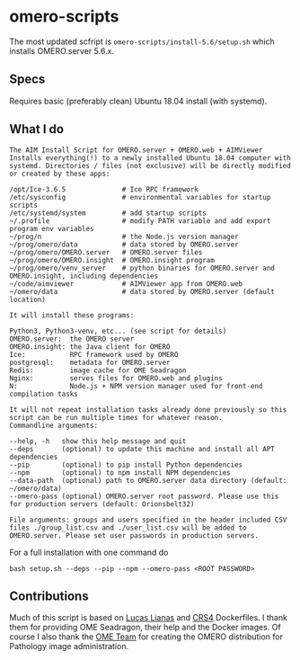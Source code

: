 # omero-scripts

The most updated scfript is `omero-scripts/install-5.6/setup.sh` which installs OMERO.server 5.6.x.

## Specs

Requires basic (preferably clean) Ubuntu 18.04 install (with systemd).

## What I do

```
The AIM Install Script for OMERO.server + OMERO.web + AIMViewer
Installs everything(!) to a newly installed Ubuntu 18.04 computer with systemd. Directories / files (not exclusive) will be directly modified or created by these apps:

/opt/Ice-3.6.5              # Ice RPC framework
/etc/sysconfig              # environmental variables for startup scripts
/etc/systemd/system         # add startup scripts
~/.profile                  # modify PATH variable and add export program env variables
~/prog/n                    # the Node.js version manager
~/prog/omero/data           # data stored by OMERO.server
~/prog/omero/OMERO.server   # OMERO.server files
~/prog/omero/OMERO.insight  # OMERO.insight program
~/prog/omero/venv_server    # python binaries for OMERO.server and OMERO.insight, including dependencies
~/code/aimviewer            # AIMViewer app from OMERO.web
~/omero/data                # data stored by OMERO.server (default location)

It will install these programs:

Python3, Python3-venv, etc... (see script for details)
OMERO.server:  the OMERO server
OMERO.insight: the Java client for OMERO
Ice:           RPC framework used by OMERO
postgresql:    metadata for OMERO.server
Redis:         image cache for OME Seadragon
Nginx:         serves files for OMERO.web and plugins
N:             Node.js + NPM version manager used for front-end compilation tasks

It will not repeat installation tasks already done previously so this script can be run multiple times for whatever reason.
Commandline arguments:

--help, -h   show this help message and quit
--deps       (optional) to update this machine and install all APT dependencies
--pip        (optional) to pip install Python dependencies
--npm        (optional) to npm install NPM dependencies
--data-path  (optional) path to OMERO.server data directory (default: ~/omero/data)
--omero-pass (optional) OMERO.server root password. Please use this for production servers (default: Orionsbelt32)

File arguments: groups and users specified in the header included CSV files ./group_list.csv and ./user_list.csv will be added to OMERO.server. Please set user passwords in production servers.
```

For a full installation with one command do

```
bash setup.sh --deps --pip --npm --omero-pass <ROOT PASSWORD>
```

## Contributions

Much of this script is based on [Lucas Lianas](https://github.com/lucalianas) and [CRS4](https://github.com/crs4/ome_seadragon) Dockerfiles. I thank them for providing OME Seadragon, their help and the Docker images. Of course I also thank the [OME Team](https://www.openmicroscopy.org/omero/) for creating the OMERO distribution for Pathology image administration.
